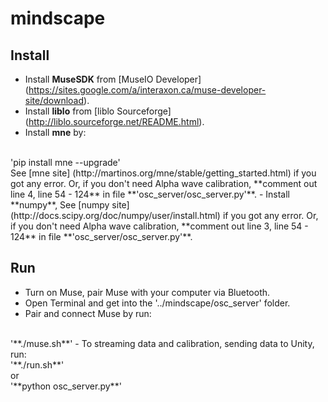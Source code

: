 # mindscape

## Install
- Install **MuseSDK** from [MuseIO Developer] (https://sites.google.com/a/interaxon.ca/muse-developer-site/download).
- Install **liblo** from [liblo Sourceforge] (http://liblo.sourceforge.net/README.html).
- Install **mne** by:
<br>
'pip install mne --upgrade'
<br>
See [mne site] (http://martinos.org/mne/stable/getting_started.html) if you got any error. 
Or, if you don't need Alpha wave calibration, **comment out line 4, line 54 - 124** in file **'osc_server/osc_server.py'**.
- Install **numpy**, See [numpy site] (http://docs.scipy.org/doc/numpy/user/install.html) if you got any error. 
Or, if you don't need Alpha wave calibration, **comment out line 3, line 54 - 124** in file **'osc_server/osc_server.py'**.

## Run 
- Turn on Muse, pair Muse with your computer via Bluetooth.
- Open Terminal and get into the '../mindscape/osc_server' folder.
- Pair and connect Muse by run:
<br>
'**./muse.sh**'
- To streaming data and calibration, sending data to Unity, run:
<br>
'**./run.sh**' 
<br>
or 
<br>
'**python osc_server.py**'
